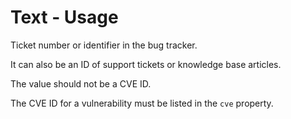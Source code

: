 # Text - Usage

Ticket number or identifier in the bug tracker.

It can also be an ID of support tickets or knowledge base articles.

The value should not be a CVE ID.

The CVE ID for a vulnerability must be listed in the `cve` property.
